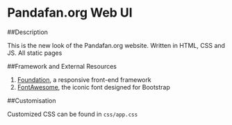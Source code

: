 Pandafan.org Web UI
===================

##Description

This is the new look of the Pandafan.org website. Written in HTML, CSS and JS. All static pages

##Framework and External Resources
1. [Foundation](http://foundation.zurb.com/), a responsive front-end framework
2. [FontAwesome](http://fontawesome.io/), the iconic font designed for Bootstrap

##Customisation

Customized CSS can be found in `css/app.css`